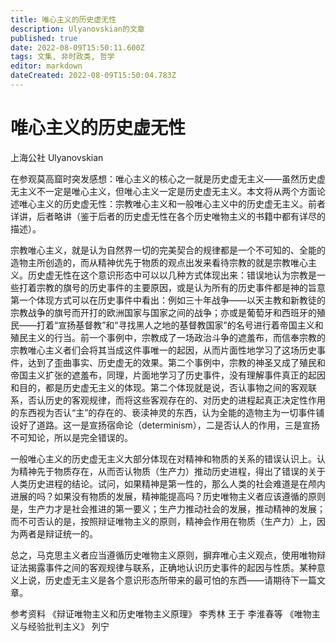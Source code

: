 ```yaml
---
title: 唯心主义的历史虚无性
description: Ulyanovskian的文章
published: true
date: 2022-08-09T15:50:11.600Z
tags: 文集, 非时政类, 哲学
editor: markdown
dateCreated: 2022-08-09T15:50:04.783Z
---
```


# 唯心主义的历史虚无性
上海公社 Ulyanovskian

   在参观莫高窟时突发感想：唯心主义的核心之一就是历史虚无主义——虽然历史虚无主义不一定是唯心主义，但唯心主义一定是历史虚无主义。本文将从两个方面论述唯心主义的历史虚无性：宗教唯心主义和一般唯心主义中的历史虚无主义。前者详讲，后者略讲（鉴于后者的历史虚无性在各个历史唯物主义的书籍中都有详尽的描述）。

   宗教唯心主义，就是认为自然界一切的完美契合的规律都是一个不可知的、全能的造物主所创造的，而从精神优先于物质的观点出发来看待宗教的就是宗教唯心主义。历史虚无性在这个意识形态中可以以几种方式体现出来：错误地认为宗教是一些打着宗教的旗号的历史事件的主要原因，或是认为所有的历史事件都是神的旨意第一个体现方式可以在历史事件中看出：例如三十年战争——以天主教和新教徒的宗教战争的旗号而开打的欧洲国家与国家之间的战争；亦或是葡萄牙和西班牙的殖民——打着“宣扬基督教”和“寻找黑人之地的基督教国家”的名号进行着帝国主义和殖民主义的行当。前一个事例中，宗教成了一场政治斗争的遮羞布，而信奉宗教的宗教唯心主义者们会将其当成这件事唯一的起因，从而片面性地学习了这场历史事件，达到了歪曲事实、历史虚无的效果。第二个事例中，宗教的神圣又成了殖民和帝国主义扩张的遮羞布，同理，片面地学习了历史事件，没有理解事件真正的起因和目的，都是历史虚无主义的体现。第二个体现就是说，否认事物之间的客观联系，否认历史的客观规律，而将这些客观存在的、对历史的进程起真正决定性作用的东西视为否认“主”的存在的、亵渎神灵的东西，认为全能的造物主为一切事件铺设好了道路。这一是宣扬宿命论（determinism），二是否认人的作用，三是宣扬不可知论，所以是完全错误的。

   一般唯心主义的历史虚无主义大部分体现在对精神和物质的关系的错误认识上。认为精神先于物质存在，从而否认物质（生产力）推动历史进程，得出了错误的关于人类历史进程的结论。试问，如果精神是第一性的，那么人类的社会难道是在颅内进展的吗？如果没有物质的发展，精神能提高吗？历史唯物主义者应该遵循的原则是，生产力才是社会推进的第一要义；生产力推动社会的发展，推动精神的发展；而不可否认的是，按照辩证唯物主义的原则，精神会作用在物质（生产力）上，因为两者是辩证统一的。

   总之，马克思主义者应当遵循历史唯物主义原则，摒弃唯心主义观点，使用唯物辩证法揭露事件之间的客观规律与联系，正确地认识历史事件的起因与性质。某种意义上说，历史虚无主义是各个意识形态所带来的最可怕的东西——请期待下一篇文章。

参考资料
《辩证唯物主义和历史唯物主义原理》     李秀林 王于 李淮春等
《唯物主义与经验批判主义》             列宁

